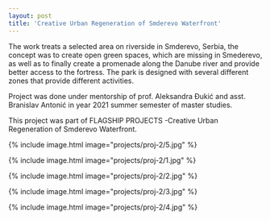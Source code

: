 ```yaml
---
layout: post
title: 'Creative Urban Regeneration of Smderevo Waterfront'
---
```


The work treats a selected area on riverside in Smderevo, Serbia, the concept was to create open green spaces, which are missing in Smederevo, as well as to finally create a promenade along the Danube river and provide better access to the fortress. The park is designed with several different zones that provide different activities. 

Project was done under mentorship of prof. Aleksandra Đukić and asst. Branislav Antonić in year 2021 summer semester of master studies. 

This project was part of FLAGSHIP PROJECTS -Creative Urban Regeneration of Smderevo Waterfront.

{% include image.html  image="projects/proj-2/5.jpg" %}

{% include image.html  image="projects/proj-2/1.jpg" %}

{% include image.html  image="projects/proj-2/2.jpg" %}

{% include image.html  image="projects/proj-2/3.jpg" %}

{% include image.html  image="projects/proj-2/4.jpg" %}